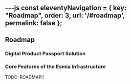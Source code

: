 ---js
const eleventyNavigation = {
	key: "Roadmap",
	order: 3,
	url: '/#roadmap',
    permalink: false
};
---

<section id="roadmap">
<h2>Roadmap</h2>
<h3>Digital Product Passport Solution</h2>
<h3>Core Features of the Esmia Infrastructure</h3>



TODO: ROADMAP!!

</section>